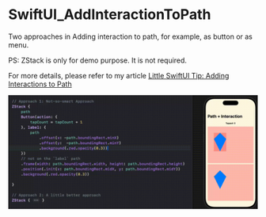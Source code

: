 # SwiftUI_AddInteractionToPath
Two approaches in Adding interaction to path, for example, as button or as menu.

PS: ZStack is only for demo purpose. It is not required.

For more details, please refer to my article [Little SwiftUI Tip: Adding Interactions to Path](https://medium.com/@itsuki.enjoy/little-swiftui-tip-adding-interactions-to-path-d1914eca9dc8)

![](./demo.gif)
